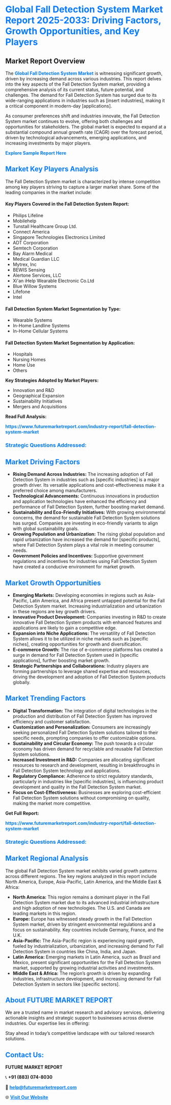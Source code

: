 <h1 style="color: #007BFF;">Global Fall Detection System Market Report 2025-2033: Driving Factors, Growth Opportunities, and Key Players</h1>

<section id="overview">
<h2>Market Report Overview</h2>
<p>The <a href="https://www.futuremarketreport.com/industry-report/fall-detection-system-market" style="color: #007BFF; text-decoration: none;"><strong>Global Fall Detection System Market</strong></a> is witnessing significant growth, driven by increasing demand across various industries. This report delves into the key aspects of the Fall Detection System market, providing a comprehensive analysis of its current status, future potential, and challenges. The demand for Fall Detection System has surged due to its wide-ranging applications in industries such as [insert industries], making it a critical component in modern-day [applications].</p>
<p>As consumer preferences shift and industries innovate, the Fall Detection System market continues to evolve, offering both challenges and opportunities for stakeholders. The global market is expected to expand at a substantial compound annual growth rate (CAGR) over the forecast period, driven by technological advancements, emerging applications, and increasing investments by major players.</p>
</section>

<section id="overview">
<p><a href="https://www.futuremarketreport.com/request-sample/reportId=76668" style="color: #007BFF; text-decoration: none;"><strong>Explore Sample Report Here</strong></a></p>
</section>

<section id="key-players">
<h2 style="color: #007BFF;">Market Key Players Analysis</h2>
<p>The Fall Detection System market is characterized by intense competition among key players striving to capture a larger market share. Some of the leading companies in the market include:</p>
<h4>Key Players Covered in the Fall Detection System Report:</h4>
<ul><li>Philips Lifeline</li><li>Mobilehelp</li><li>Tunstall Healthcare Group Ltd.</li><li>Connect America</li><li>Singapore Technologies Electronics Limited</li><li>ADT Corporation</li><li>Semtech Corporation</li><li>Bay Alarm Medical</li><li>Medical Guardian LLC</li><li>Mytrex, Inc</li><li>BEWIS Sensing</li><li>Alertone Services, LLC</li><li>Xi&#039;an iHelp Wearable Electronic Co.Ltd</li><li>Blue Willow Systems</li><li>Lifefone</li><li>Intel</li></ul>
<h4>Fall Detection System Market Segmentation by Type:</h4>
<ul><li>Wearable Systems</li><li>In-Home Landline Systems</li><li>In-Home Cellular Systems</li></ul>

<h4>Fall Detection System Market Segmentation by Application:</h4>
<ul><li>Hospitals</li><li>Nursing Homes</li><li>Home Use</li><li>Others</li></ul>
<p><strong>Key Strategies Adopted by Market Players:</strong></p>
<ul>
<li>Innovation and R&D</li>
<li>Geographical Expansion</li>
<li>Sustainability Initiatives</li>
<li>Mergers and Acquisitions</li>
</ul>
</section>

<section>
<p><strong>Read Full Analysis: </strong></p><a href="https://www.futuremarketreport.com/industry-report/fall-detection-system-market" style="color: #007BFF; text-decoration: none;"><strong>https://www.futuremarketreport.com/industry-report/fall-detection-system-market</strong></a>
<h3 style="color: #007BFF;">Strategic Questions Addressed:</h3>
</section>

<section id="driving-factors">
<h2 style="color: #007BFF;">Market Driving Factors</h2>
<ul>
<li><strong>Rising Demand Across Industries:</strong> The increasing adoption of Fall Detection System in industries such as [specific industries] is a major growth driver. Its versatile applications and cost-effectiveness make it a preferred choice among manufacturers.</li>
<li><strong>Technological Advancements:</strong> Continuous innovations in production and application technologies have enhanced the efficiency and performance of Fall Detection System, further boosting market demand.</li>
<li><strong>Sustainability and Eco-Friendly Initiatives:</strong> With growing environmental concerns, the demand for sustainable Fall Detection System solutions has surged. Companies are investing in eco-friendly variants to align with global sustainability goals.</li>
<li><strong>Growing Population and Urbanization:</strong> The rising global population and rapid urbanization have increased the demand for [specific products], where Fall Detection System plays a vital role in meeting consumer needs.</li>
<li><strong>Government Policies and Incentives:</strong> Supportive government regulations and incentives for industries using Fall Detection System have created a conducive environment for market growth.</li>
</ul>
</section>

<section id="growth-opportunities">
<h2 style="color: #007BFF;">Market Growth Opportunities</h2>
<ul>
<li><strong>Emerging Markets:</strong> Developing economies in regions such as Asia-Pacific, Latin America, and Africa present untapped potential for the Fall Detection System market. Increasing industrialization and urbanization in these regions are key growth drivers.</li>
<li><strong>Innovative Product Development:</strong> Companies investing in R&D to create innovative Fall Detection System products with enhanced features and applications are likely to gain a competitive edge.</li>
<li><strong>Expansion into Niche Applications:</strong> The versatility of Fall Detection System allows it to be utilized in niche markets such as [specific niches], creating opportunities for growth and diversification.</li>
<li><strong>E-commerce Growth:</strong> The rise of e-commerce platforms has created a surge in demand for Fall Detection System used in [specific applications], further boosting market growth.</li>
<li><strong>Strategic Partnerships and Collaborations:</strong> Industry players are forming partnerships to leverage shared expertise and resources, driving the development and adoption of Fall Detection System products globally.</li>
</ul>
</section>

<section id="trending-factors">
<h2 style="color: #007BFF;">Market Trending Factors</h2>
<ul>
<li><strong>Digital Transformation:</strong> The integration of digital technologies in the production and distribution of Fall Detection System has improved efficiency and customer satisfaction.</li>
<li><strong>Customization and Personalization:</strong> Consumers are increasingly seeking personalized Fall Detection System solutions tailored to their specific needs, prompting companies to offer customizable options.</li>
<li><strong>Sustainability and Circular Economy:</strong> The push towards a circular economy has driven demand for recyclable and reusable Fall Detection System solutions.</li>
<li><strong>Increased Investment in R&D:</strong> Companies are allocating significant resources to research and development, resulting in breakthroughs in Fall Detection System technology and applications.</li>
<li><strong>Regulatory Compliance:</strong> Adherence to strict regulatory standards, particularly in industries like [specific industries], is influencing product development and quality in the Fall Detection System market.</li>
<li><strong>Focus on Cost-Effectiveness:</strong> Businesses are exploring cost-efficient Fall Detection System solutions without compromising on quality, making the market more competitive.</li>
</ul>
</section>

<section>
<p><strong>Get Full Report: </strong></p><a href="https://www.futuremarketreport.com/industry-report/fall-detection-system-market" style="color: #007BFF; text-decoration: none;"><strong>https://www.futuremarketreport.com/industry-report/fall-detection-system-market</strong></a>
<h3 style="color: #007BFF;">Strategic Questions Addressed:</h3>
</section>


<section id="regional-analysis">
<h2 style="color: #007BFF;">Market Regional Analysis</h2>
<p>The global Fall Detection System market exhibits varied growth patterns across different regions. The key regions analyzed in this report include North America, Europe, Asia-Pacific, Latin America, and the Middle East & Africa:</p>
<ul>
<li><strong>North America:</strong> This region remains a dominant player in the Fall Detection System market due to its advanced industrial infrastructure and high adoption of new technologies. The U.S. and Canada are leading markets in this region.</li>
<li><strong>Europe:</strong> Europe has witnessed steady growth in the Fall Detection System market, driven by stringent environmental regulations and a focus on sustainability. Key countries include Germany, France, and the U.K.</li>
<li><strong>Asia-Pacific:</strong> The Asia-Pacific region is experiencing rapid growth, fueled by industrialization, urbanization, and increasing demand for Fall Detection System in countries like China, India, and Japan.</li>
<li><strong>Latin America:</strong> Emerging markets in Latin America, such as Brazil and Mexico, present significant opportunities for the Fall Detection System market, supported by growing industrial activities and investments.</li>
<li><strong>Middle East & Africa:</strong> The region’s growth is driven by expanding industries, infrastructure development, and increasing demand for Fall Detection System in sectors like [specific sectors].</li>
</ul>
</section>

<footer>
<h2 style="color: #007BFF;">About FUTURE MARKET REPORT</h2>
<p>We are a trusted name in market research and advisory services, delivering actionable insights and strategic support to businesses across diverse industries. Our expertise lies in offering:</p>

<p>Stay ahead in today’s competitive landscape with our tailored research solutions.</p>

<h2 style="color: #007BFF;">Contact Us:</h2>
<p><strong>FUTURE MARKET REPORT</strong></p>
<p>📞 <strong>+91 (883) 074-8030</strong></p>
<p>📧 <strong><a href="mailto:help@futuremarketreport.com" style="color: #007BFF;">help@futuremarketreport.com</a></strong></p>
<p>🌐 <strong><a href="https://www.futuremarketreport.com/" style="color: #007BFF;">Visit Our Website</a></strong></p>
</footer>